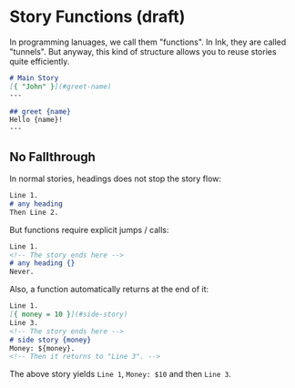 # Story Functions (draft)

In programming lanuages, we call them "functions".
In Ink, they are called "tunnels".
But anyway, this kind of structure allows you to reuse stories quite efficiently.

```markdown
# Main Story
[{ "John" }](#greet-name)
---

## greet {name}
Hello {name}!
---
```

## No Fallthrough

In normal stories, headings does not stop the story flow:

```markdown
Line 1.
# any heading
Then Line 2.
```

But functions require explicit jumps / calls:

```markdown
Line 1.
<!-- The story ends here -->
# any heading {}
Never.
```

Also, a function automatically returns at the end of it:

```markdown
Line 1.
[{ money = 10 }](#side-story)
Line 3.
<!-- The story ends here -->
# side story {money}
Money: ${money}.
<!-- Then it returns to "Line 3". -->
```

The above story yields `Line 1`, `Money: $10` and then `Line 3`.
